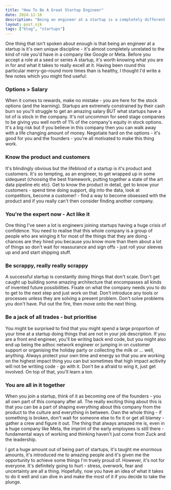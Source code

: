 ```yaml
---
title: "How To Be A Great Startup Engineer"
date: 2024-12-16
description: "Being an engineer at a startup is a completely different job to being an engineer at a larger company."
layout: post.njk
tags: ["blog", "startups"]
---
```


One thing that isn't spoken about enough is that being an engineer at a startup is it's own unique discipline - it's almost completely unrelated to the kind of role you'd have in a company like Google or Meta.  Before you accept a role at a seed or series A startup, it's worth knowing what you are in for and what it takes to really excell at it. Having been round this particular merry-go-round more times than is healthy, I thought I'd write a few notes which you might find useful:

### Options > Salary

When it comes to rewards, make no mistake - you are here for the stock options (and the learning).  Startups are extremely constrained by their cash burn so you'll struggle to get an amazing salary BUT what startups have a lot of is stock in the company.  It's not uncommon for seed stage companies to be giving you well north of 1% of the company's equity in stock options. It's a big risk but if you believe in this company then you can walk away with a life changing amount of money. Negotiate hard on the options - it's good for you and the founders - you're all motivated to make this thing work.

### Know the product and customers

It's blindingly obvious but the lifeblood of a startup is it's product and customers.  It's so tempting, as an engineer, to get wrapped up in some sidequest (choosing the best framework, putting together a state of the art data pipeline etc etc).  Get to know the product in detail, get to know your customers - spend time doing support, dig into the data, look at competitors, become a customer! - find a way to become obsessed with the product and if you really can't then consider finding another company. 

### You're the expert now - Act like it 

One thing I've seen a lot is engineers joining startups having a huge crisis of confidence. You need to realise that this whole company is a group of people who are winging it for most of the things that they are doing - chances are they hired you because you know more than them about a lot of things so don't wait for reassurance and sign offs - just roll your sleeves up and and start shipping stuff.

### Be scrappy, really really scrappy

A successful startup is constantly doing things that don't scale.  Don't get caught up building some amazing architecture that encompasses all kinds of invented future possibilities. Fixate on what the company needs you to do to get to the next step and just work on that.  Don't introduce any tools or processes unless they are solving a present problem. Don't solve problems you don't have. Put out the fire, then move onto the next thing.

### Be a jack of all trades - but prioritise 

You might be surprised to find that you might spend a large proportion of your time at a startup doing things that are not in your job description.  If you are a front end engineer, you'll be writing back end code, but you might also end up being the adhoc network engineer or jumping in on customer support or organising the holiday party or collecting the milk or ... well, anything.  Always protect your own time and energy so that you are working on the highest impact thing you can but sometimes that high impact acitivity will not be writiing code - go with it.  Don't be a afraid to wing it, just get involved.  On top of that, you'll learn a ton.

### You are all in it together

When you join a startup, think of it as becoming one of the founders - you all own part of this company after all.  The really exciting thing about this is that you can be a part of shaping everything about this company from the product to the culture and everything in between. Own the whole thing - if something is broken, don't wait for someone else to fix it or get all blamey - gather a crew and figure it out.  The thing that always amazed me is, even in a huge company like Meta, the imprint of the early employees is still there - fundamental ways of working and thinking haven't just come from Zuck and the leadership.

I got a huge amount out of being part of startups, it's taught me enormous amounts, it's introduced me to amazing people and it's given me the opportunity to achieve some things I'm truely proud of.  However, it's not for everyone.  It's definitely going to hurt - stress, overwork, fear and uncertainty are all a thing.  Hopefully, now you have an idea of what it takes to do it well and can dive in and make the most of it if you decide to take the plunge.

